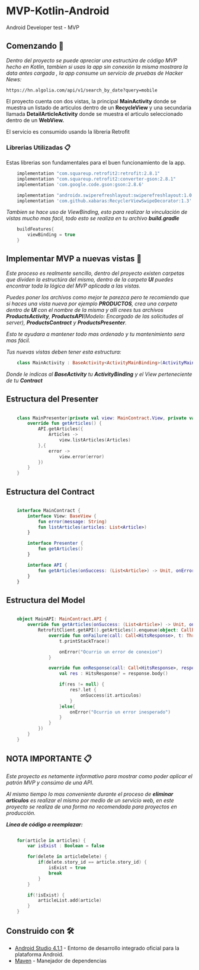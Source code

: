 # MVP-Kotlin-Android
Android Developer test - MVP

## Comenzando 🚀

_Dentro del proyecto se puede apreciar una estructúra de código MVP hecho en Kotlin, tambien si usas la app sin conexión la misma mostrara la data antes cargada
, la app consume un servicio de pruebas de Hacker News:_

```
https://hn.algolia.com/api/v1/search_by_date?query=mobile
```

El proyecto cuenta con dos vistas, la principal **MainActivity** donde se muestra un listado de articulos dentro de un **RecycleView** y una secundaria llamada **DetailArticleActivity**
donde se muestra el articulo seleccionado dentro de un **WebView.**

El servicio es consumido usando la libreria Retrofit

### Librerias Utilizadas 📋

Estas librerias son fundamentales para el buen funcionamiento de la app.

```groovy
    implementation "com.squareup.retrofit2:retrofit:2.8.1"
    implementation "com.squareup.retrofit2:converter-gson:2.8.1"
    implementation 'com.google.code.gson:gson:2.8.6'
```

```groovy
    implementation "androidx.swiperefreshlayout:swiperefreshlayout:1.0.0"
    implementation 'com.github.xabaras:RecyclerViewSwipeDecorator:1.3'
```

_Tambien se hace uso de ViewBinding, esto para realizar la vinculación de vistas mucho mas facil, todo esto se realiza en tu archivo **build.gradle**_

```groovy
    buildFeatures{
        viewBinding = true
    }
```

## Implementar MVP a nuevas vistas 🔧

_Este proceso es realmente sencillo, dentro del proyecto existen carpetas que dividen la estructúra del mismo, dentro de la carpeta **UI**
puedes encontrar toda la lógica del MVP aplicada a las vistas._

_Puedes poner los archivos como mejor te parezca pero te recomiendo que si haces una vista nueva por ejemplo **PRODUCTOS**, crea una carpeta dentro de **UI** con el nombre de la misma y
alli crees tus archivos **ProductsActivity**, **ProductsAPI**(Modelo: Encargado de las solicitudes al server), **ProductsContract** y **ProductsPresenter**._

_Esto te ayudara a mantener todo mas ordenado y tu mantenimiento sera mas fácil._

_Tus nuevas vistas deben tener esta estructura:_

```kotlin
    class MainActivity : BaseActivity<ActivityMainBinding>(ActivityMainBinding::inflate), MainContract.View
```

_Donde le indicas al **BaseActivity** tu **ActivityBinding** y el View perteneciente de tu **Contract**_

## Estructura del Presenter

```kotlin

    class MainPresenter(private val view: MainContract.View, private val API: MainContract.API): MainContract.Presenter, BasePresenter<MainContract.View>(view) {
        override fun getArticles() {
            API.getArticles({
                Articles ->
                    view.listArticles(Articles)
            },{
                error ->
                    view.error(error)
            })
        }
    }

```

## Estructura del Contract

```kotlin

    interface MainContract {
        interface View: BaseView {
            fun error(message: String)
            fun listArticles(articles: List<Article>)
        }

        interface Presenter {
            fun getArticles()
        }

        interface API {
            fun getArticles(onSuccess: (List<Article>) -> Unit, onError: (String) -> Unit)
        }
    }

```

## Estructura del Model

```kotlin

    object MainAPI: MainContract.API {
        override fun getArticles(onSuccess: (List<Article>) -> Unit, onError: (String) -> Unit){
            RetrofitClient.getAPI().getArticles().enqueue(object: Callback<HitsResponse> {
                override fun onFailure(call: Call<HitsResponse>, t: Throwable) {
                    t.printStackTrace()

                    onError("Ocurrio un error de conexion")
                }

                override fun onResponse(call: Call<HitsResponse>, response: Response<HitsResponse>) {
                    val res : HitsResponse? = response.body()

                    if(res != null) {
                        res?.let {
                            onSuccess(it.articulos)
                        }
                    }else{
                        onError("Ocurrio un error inesperado")
                    }
                }
            })
        }
    }

```

## NOTA IMPORTANTE 📋

_Este proyecto es netamente informativo para mostrar como poder aplicar el patrón MVP y consúmo de una API._

_Al mismo tiempo lo mas conveniente durante el proceso de **eliminar articulos** es realizar el mismo por medio de un servicio web, en este proyecto se realiza de una forma no recomendada_
_para proyectos en producción._

_**Linea de código a reemplazar:**_

```kotlin

    for(article in articles) {
        var isExist : Boolean = false

        for(delete in articleDelete) {
            if(delete.story_id == article.story_id) {
                isExist = true
                break
            }
        }

        if(!isExist) {
            articleList.add(article)
        }
    }

```

## Construido con 🛠️

* [Android Studio 4.1.1](https://developer.android.com/studio?hl=es-419&gclid=CjwKCAjwo4mIBhBsEiwAKgzXOP0yGex5DlHpGEUbmPXIkzUvkVhrrIOHJyKu-wBigcDayA55WjMVzxoCNLkQAvD_BwE&gclsrc=aw.ds) - Entorno de desarrollo integrado oficial para la plataforma Android.
* [Maven](https://maven.apache.org/) - Manejador de dependencias
